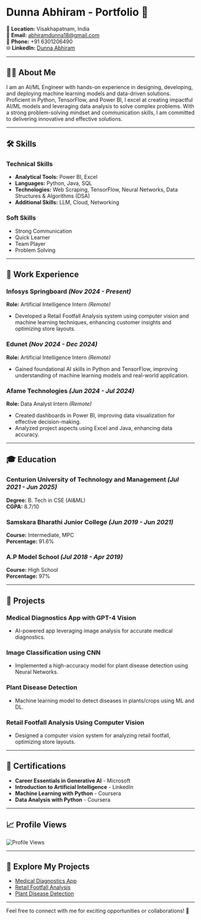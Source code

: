 # Dunna Abhiram - Portfolio 🌟

📍 **Location:** Visakhapatnam, India  
📧 **Email:** [abhiramdunna18@gmail.com](mailto:abhiramdunna18@gmail.com)  
📱 **Phone:** +91 6301206490  
🌐 **LinkedIn:** [Dunna Abhiram](https://www.linkedin.com/in/dunna-abhiram/)  

---

## 👨‍💻 **About Me**
I am an AI/ML Engineer with hands-on experience in designing, developing, and deploying machine learning models and data-driven solutions. Proficient in Python, TensorFlow, and Power BI, I excel at creating impactful AI/ML models and leveraging data analysis to solve complex problems. With a strong problem-solving mindset and communication skills, I am committed to delivering innovative and effective solutions.  

---

## 🛠️ **Skills**
### **Technical Skills**
- **Analytical Tools:** Power BI, Excel  
- **Languages:** Python, Java, SQL  
- **Technologies:** Web Scraping, TensorFlow, Neural Networks, Data Structures & Algorithms (DSA)  
- **Additional Skills:** LLM, Cloud, Networking  

### **Soft Skills**
- Strong Communication  
- Quick Learner  
- Team Player  
- Problem Solving  

---

## 💼 **Work Experience**
### **Infosys Springboard** *(Nov 2024 - Present)*  
**Role:** Artificial Intelligence Intern *(Remote)*  
- Developed a Retail Footfall Analysis system using computer vision and machine learning techniques, enhancing customer insights and optimizing store layouts.  

### **Edunet** *(Nov 2024 - Dec 2024)*  
**Role:** Artificial Intelligence Intern *(Remote)*  
- Gained foundational AI skills in Python and TensorFlow, improving understanding of machine learning models and real-world application.  

### **Afame Technologies** *(Jun 2024 - Jul 2024)*  
**Role:** Data Analyst Intern *(Remote)*  
- Created dashboards in Power BI, improving data visualization for effective decision-making.  
- Analyzed project aspects using Excel and Java, enhancing data accuracy.  

---

## 🎓 **Education**
### **Centurion University of Technology and Management** *(Jul 2021 - Jun 2025)*  
**Degree:** B. Tech in CSE (AI&ML)  
**CGPA:** 8.7/10  

### **Samskara Bharathi Junior College** *(Jun 2019 - Jun 2021)*  
**Course:** Intermediate, MPC  
**Percentage:** 91.6%  

### **A.P Model School** *(Jul 2018 - Apr 2019)*  
**Course:** High School  
**Percentage:** 97%  

---

## 🔬 **Projects**
### **Medical Diagnostics App with GPT-4 Vision**  
- AI-powered app leveraging image analysis for accurate medical diagnostics.  

### **Image Classification using CNN**  
- Implemented a high-accuracy model for plant disease detection using Neural Networks.  

### **Plant Disease Detection**  
- Machine learning model to detect diseases in plants/crops using ML and DL.  

### **Retail Footfall Analysis Using Computer Vision**  
- Designed a computer vision system for analyzing retail footfall, optimizing store layouts.  

---

## 📜 **Certifications**
- **Career Essentials in Generative AI** - Microsoft  
- **Introduction to Artificial Intelligence** - LinkedIn  
- **Machine Learning with Python** - Coursera  
- **Data Analysis with Python** - Coursera  

---

## 📈 **Profile Views**
![Profile Views](https://komarev.com/ghpvc/?username=dunna-abhiram&color=blue)

---

## 📂 **Explore My Projects**
- [Medical Diagnostics App](https://github.com/dunna-abhiram/medical-diagnostics-app)  
- [Retail Footfall Analysis](https://github.com/dunna-abhiram/retail-footfall-analysis)  
- [Plant Disease Detection](https://github.com/dunna-abhiram/plant-disease-detection)  

---

Feel free to connect with me for exciting opportunities or collaborations! 🚀
